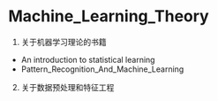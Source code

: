 # Machine_Learning_Theory

1. 关于机器学习理论的书籍

- An introduction to statistical learning   
- Pattern_Recognition_And_Machine_Learning

2. 关于数据预处理和特征工程
